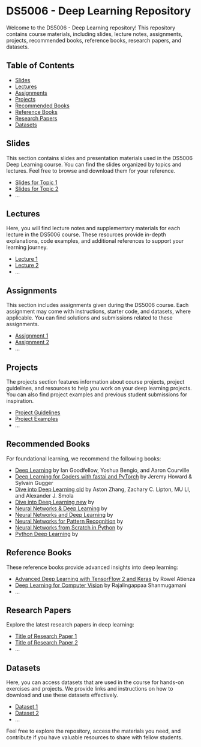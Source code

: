 # DS5006 - Deep Learning Repository

Welcome to the DS5006 - Deep Learning repository! This repository contains course materials, including slides, lecture notes, assignments, projects, recommended books, reference books, research papers, and datasets.

## Table of Contents

- [Slides](#slides)
- [Lectures](#lectures)
- [Assignments](#assignments)
- [Projects](#projects)
- [Recommended Books](#recommended-books)
- [Reference Books](#reference-books)
- [Research Papers](#research-papers)
- [Datasets](#datasets)

## Slides

This section contains slides and presentation materials used in the DS5006 Deep Learning course. You can find the slides organized by topics and lectures. Feel free to browse and download them for your reference.

- [Slides for Topic 1](/slides/topic1/)
- [Slides for Topic 2](/slides/topic2/)
- ...

## Lectures

Here, you will find lecture notes and supplementary materials for each lecture in the DS5006 course. These resources provide in-depth explanations, code examples, and additional references to support your learning journey.

- [Lecture 1](/lectures/lecture1/)
- [Lecture 2](/lectures/lecture2/)
- ...

## Assignments

This section includes assignments given during the DS5006 course. Each assignment may come with instructions, starter code, and datasets, where applicable. You can find solutions and submissions related to these assignments.

- [Assignment 1](/assignments/assignment1/)
- [Assignment 2](/assignments/assignment2/)
- ...

## Projects

The projects section features information about course projects, project guidelines, and resources to help you work on your deep learning projects. You can also find project examples and previous student submissions for inspiration.

- [Project Guidelines](/projects/guidelines/)
- [Project Examples](/projects/examples/)
- ...

## Recommended Books

For foundational learning, we recommend the following books:

- [Deep Learning](https://github.com/Daudsarfraz/DS5006-Deep-Learning/blob/main/recommended%20books/Deep%20Learning%20Ian%20Goodfellow.pdf) by Ian Goodfellow, Yoshua Bengio, and Aaron Courville
- [Deep Learning for Coders with fastai and PyTorch](https://github.com/Daudsarfraz/DS5006-Deep-Learning/blob/main/recommended%20books/Deep%20Learning%20for%20Coders%20with%20fastai%20and%20PyTorch.pdf) by Jeremy Howard & Sylvain Gugger
- [Dive into Deep Learning old](https://github.com/Daudsarfraz/DS5006-Deep-Learning/blob/main/recommended%20books/Dive%20into%20Deep%20Learning1.pdf) by Aston Zhang, Zachary C. Lipton, MU LI, and Alexander J. Smola
- [Dive into Deep Learning new](https://github.com/Daudsarfraz/DS5006-Deep-Learning/blob/main/recommended%20books/Dive%20into%20Deep%20Learning.pdf) by 
- [Neural Networks & Deep Learning](https://github.com/Daudsarfraz/DS5006-Deep-Learning/blob/main/recommended%20books/Neural%20Networks%20%26%20Deep%20Learning.pdf) by
- [Neural Networks and Deep Learning](https://github.com/Daudsarfraz/DS5006-Deep-Learning/blob/main/recommended%20books/Neural%20Networks%20and%20Deep%20Learning.pdf) by 
- [Neural Networks for Pattern Recognition](https://github.com/Daudsarfraz/DS5006-Deep-Learning/blob/main/recommended%20books/Neural%20Networks%20for%20Pattern%20Recognition.pdf) by 
- [Neural Networks from Scratch in Python](https://github.com/Daudsarfraz/DS5006-Deep-Learning/blob/main/recommended%20books/Neural%20Networks%20from%20Scratch%20in%20Python.pdf) by 
- [Python Deep Learning](https://github.com/Daudsarfraz/DS5006-Deep-Learning/blob/main/recommended%20books/Python%20Deep%20Learning.pdf) by 

## Reference Books

These reference books provide advanced insights into deep learning:

- [Advanced Deep Learning with TensorFlow 2 and Keras](https://example.com/advanced-dl-book) by Rowel Atienza
- [Deep Learning for Computer Vision](https://example.com/computer-vision-book) by Rajalingappaa Shanmugamani
- ...

## Research Papers

Explore the latest research papers in deep learning:

- [Title of Research Paper 1](https://example.com/research-paper1)
- [Title of Research Paper 2](https://example.com/research-paper2)
- ...

## Datasets

Here, you can access datasets that are used in the course for hands-on exercises and projects. We provide links and instructions on how to download and use these datasets effectively.

- [Dataset 1](/datasets/dataset1/)
- [Dataset 2](/datasets/dataset2/)
- ...

Feel free to explore the repository, access the materials you need, and contribute if you have valuable resources to share with fellow students.
